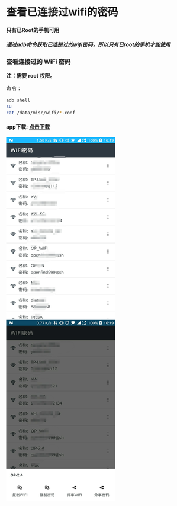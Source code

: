 # 查看已连接过wifi的密码
#### 只有已Root的手机可用
##### 通过adb命令获取已连接过的wifi密码，所以只有已root的手机才能使用

### 查看连接过的 WiFi 密码

**注：需要 root 权限。**

命令：

```sh
adb shell
su
cat /data/misc/wifi/*.conf
```

#### app下载: [点击下载](https://raw.githubusercontent.com/canceel/WifiPwd/master/app.apk)



<img src="https://raw.githubusercontent.com/canceel/WifiPwd/master/images/1.jpg" width=295 height=490/>

<img src="https://raw.githubusercontent.com/canceel/WifiPwd/master/images/2.jpg" width=295 height=490/>
